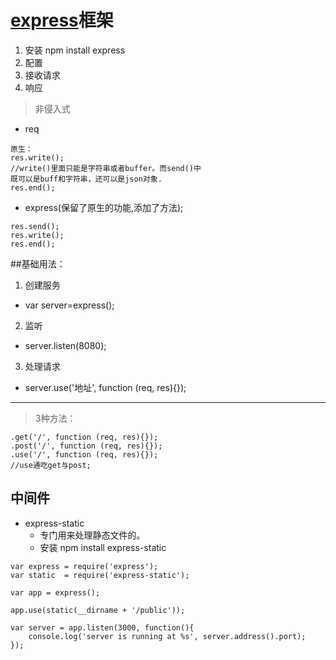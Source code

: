 # [express](http://www.expressjs.com.cn/4x/api.html)框架
1. 安装
    npm install express
2. 配置
3. 接收请求
4. 响应

> 非侵入式
- req
```
原生：
res.write();
//write()里面只能是字符串或者buffer。而send()中
既可以是buff和字符串，还可以是json对象.
res.end();
```
- express(保留了原生的功能,添加了方法);
```
res.send();
res.write();
res.end();
```
##基础用法：
1. 创建服务
  + var server=express();

2. 监听
 + server.listen(8080);

3. 处理请求
+ server.use('地址', function (req, res){});

---------------------------------------------------------------------------------------------------------------------

> 3种方法：
```
.get('/', function (req, res){});
.post('/', function (req, res){});
.use('/', function (req, res){});
//use通吃get与post;
```

## 中间件
- express-static 
  + 专门用来处理静态文件的。
  + 安装 npm install express-static
```
var express = require('express');
var static  = require('express-static');
 
var app = express();
 
app.use(static(__dirname + '/public'));
 
var server = app.listen(3000, function(){
    console.log('server is running at %s', server.address().port);
});
```